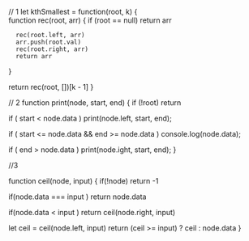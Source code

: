 // 1
let kthSmallest = function(root, k) {      
  function rec(root, arr) {
      if (root == null) return arr
      
      rec(root.left, arr)
      arr.push(root.val)
      rec(root.right, arr)
      return arr
  }

  return rec(root, [])[k - 1]
}

// 2
function print(node, start, end) { 
   if (!root)  return
  
   if ( start < node.data ) 
     print(node.left, start, end);
  
   if ( start <= node.data && end >= node.data ) 
     console.log(node.data);

   if ( end > node.data ) 
     print(node.ight, start, end); 
} 

//3 

function ceil(node, input) { 
  if(!node) return -1 

  if(node.data === input ) return node.data 

  if(node.data < input ) return ceil(node.right, input)

  let ceil = ceil(node.left, input)
  return (ceil >= input) ? ceil : node.data
}
